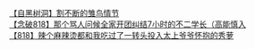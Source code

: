 [【自黑树洞】割不断的雏鸟情节](http://tieba.baidu.com/p/3268839920?see_lz=1&pn=)   
[【念破818】那个骂人问候全家开团纠结7小时的不二学长（高能慎入](http://tieba.baidu.com/p/3269347820?see_lz=1&pn=)   
[【818】辣个麻辣烫都和我吃过了一转头投入太上爷爷怀抱的秀萝](http://tieba.baidu.com/p/3269567263?see_lz=1&pn=)   

